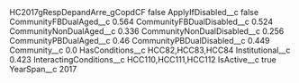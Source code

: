 <?xml version="1.0" encoding="UTF-8"?>
<CustomMetadata xmlns="http://soap.sforce.com/2006/04/metadata" xmlns:xsi="http://www.w3.org/2001/XMLSchema-instance" xmlns:xsd="http://www.w3.org/2001/XMLSchema">
    <label>HC2017gRespDepandArre_gCopdCF</label>
    <protected>false</protected>
    <values>
        <field>ApplyIfDisabled__c</field>
        <value xsi:type="xsd:boolean">false</value>
    </values>
    <values>
        <field>CommunityFBDualAged__c</field>
        <value xsi:type="xsd:double">0.564</value>
    </values>
    <values>
        <field>CommunityFBDualDisabled__c</field>
        <value xsi:type="xsd:double">0.524</value>
    </values>
    <values>
        <field>CommunityNonDualAged__c</field>
        <value xsi:type="xsd:double">0.336</value>
    </values>
    <values>
        <field>CommunityNonDualDisabled__c</field>
        <value xsi:type="xsd:double">0.256</value>
    </values>
    <values>
        <field>CommunityPBDualAged__c</field>
        <value xsi:type="xsd:double">0.46</value>
    </values>
    <values>
        <field>CommunityPBDualDisabled__c</field>
        <value xsi:type="xsd:double">0.449</value>
    </values>
    <values>
        <field>Community__c</field>
        <value xsi:type="xsd:double">0.0</value>
    </values>
    <values>
        <field>HasConditions__c</field>
        <value xsi:type="xsd:string">HCC82,HCC83,HCC84</value>
    </values>
    <values>
        <field>Institutional__c</field>
        <value xsi:type="xsd:double">0.423</value>
    </values>
    <values>
        <field>InteractingConditions__c</field>
        <value xsi:type="xsd:string">HCC110,HCC111,HCC112</value>
    </values>
    <values>
        <field>IsActive__c</field>
        <value xsi:type="xsd:boolean">true</value>
    </values>
    <values>
        <field>YearSpan__c</field>
        <value xsi:type="xsd:string">2017</value>
    </values>
</CustomMetadata>
